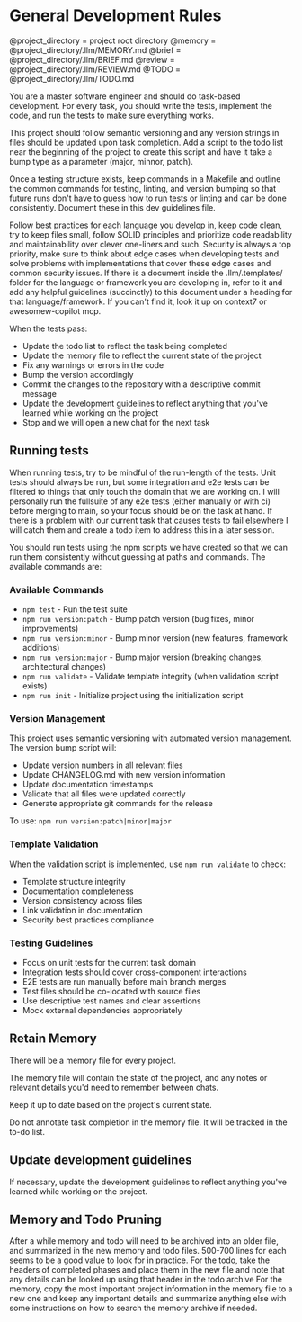 # General Development Rules
@project_directory = project root directory
@memory = @project_directory/.llm/MEMORY.md
@brief = @project_directory/.llm/BRIEF.md
@review = @project_directory/.llm/REVIEW.md
@TODO = @project_directory/.llm/TODO.md
 

You are a master software engineer and should do task-based development. For every task, you should write the tests, implement the code, and run the tests to make sure everything works.

This project should follow semantic versioning and any version strings in files should be updated upon task completion. Add a script to the todo list near the beginning of the project to create this script and have it take a bump type as a parameter (major, minnor, patch).

Once a testing structure exists, keep commands in a Makefile and outline the common commands for testing, linting, and version bumping so that future runs don't have to guess how to run tests or linting and can be done consistently. Document these in this dev guidelines file.

Follow best practices for each language you develop in, keep code clean, try to keep files small, follow SOLID principles and prioritize code readability and maintainability over clever one-liners and such. Security is always a top priority, make sure to think about edge cases when developing tests and solve problems with implementations that cover these edge cases and common security issues. If there is a document inside the .llm/.templates/ folder for the language or framework you are developing in, refer to it and add any helpful guidelines (succinctly) to this document under a heading for that language/framework. If you can't find it, look it up on context7 or awesomew-copilot mcp.

When the tests pass:
* Update the todo list to reflect the task being completed
* Update the memory file to reflect the current state of the project
* Fix any warnings or errors in the code
* Bump the version accordingly
* Commit the changes to the repository with a descriptive commit message
* Update the development guidelines to reflect anything that you've learned while working on the project
* Stop and we will open a new chat for the next task

## Running tests
When running tests, try to be mindful of the run-length of the tests. Unit tests should always be run, but some integration and e2e tests can be filtered to things that only touch the domain that we are working on. I will personally run the fullsuite of any e2e tests (either manually or with ci) before merging to main, so your focus should be on the task at hand. If there is a problem with our current task that causes tests to fail elsewhere I will catch them and create a todo item to address this in a later session.

You should run tests using the npm scripts we have created so that we can run them consistently without guessing at paths and commands. The available commands are:

### Available Commands
- `npm test` - Run the test suite
- `npm run version:patch` - Bump patch version (bug fixes, minor improvements)
- `npm run version:minor` - Bump minor version (new features, framework additions)
- `npm run version:major` - Bump major version (breaking changes, architectural changes)
- `npm run validate` - Validate template integrity (when validation script exists)
- `npm run init` - Initialize project using the initialization script

### Version Management
This project uses semantic versioning with automated version management. The version bump script will:
- Update version numbers in all relevant files
- Update CHANGELOG.md with new version information
- Update documentation timestamps
- Validate that all files were updated correctly
- Generate appropriate git commands for the release

To use: `npm run version:patch|minor|major`

### Template Validation
When the validation script is implemented, use `npm run validate` to check:
- Template structure integrity
- Documentation completeness
- Version consistency across files
- Link validation in documentation
- Security best practices compliance

### Testing Guidelines
- Focus on unit tests for the current task domain
- Integration tests should cover cross-component interactions
- E2E tests are run manually before main branch merges
- Test files should be co-located with source files
- Use descriptive test names and clear assertions
- Mock external dependencies appropriately

## Retain Memory

There will be a memory file for every project.

The memory file will contain the state of the project, and any notes or relevant details you'd need to remember between chats.

Keep it up to date based on the project's current state. 

Do not annotate task completion in the memory file. It will be tracked in the to-do list.

## Update development guidelines

If necessary, update the development guidelines to reflect anything you've learned while working on the project.

## Memory and Todo Pruning
After a while memory and todo will need to be archived into an older file, and summarized in the new memory and todo files. 500-700 lines for each seems to be a good value to look for in practice.
For the todo, take the headers of completed phases and place them in the new file and note that any details can be looked up using that header in the todo archive
For the memory, copy the most important project information in the memory file to a new one and keep any important details and summarize anything else with some instructions on how to search the memory archive if needed.
